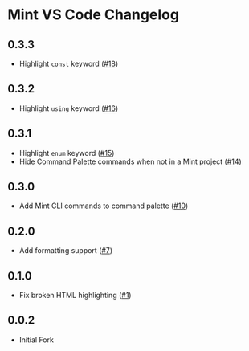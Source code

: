 # Mint VS Code Changelog

## 0.3.3

- Highlight `const` keyword ([#18](https://github.com/mint-lang/mint-vscode/pull/18))

## 0.3.2

- Highlight `using` keyword ([#16](https://github.com/mint-lang/mint-vscode/pull/16))

## 0.3.1

- Highlight `enum` keyword ([#15](https://github.com/mint-lang/mint-vscode/pull/15))
- Hide Command Palette commands when not in a Mint project ([#14](https://github.com/mint-lang/mint-vscode/pull/14))

## 0.3.0

- Add Mint CLI commands to command palette ([#10](https://github.com/mint-lang/mint-vscode/pull/10))

## 0.2.0

- Add formatting support ([#7](https://github.com/mint-lang/mint-vscode/pull/7))

## 0.1.0

- Fix broken HTML highlighting ([#1](https://github.com/mint-lang/mint-vscode/pull/1))

## 0.0.2

- Initial Fork
